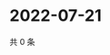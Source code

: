 # 2022-07-21

共 0 条

<!-- BEGIN WEIBO -->
<!-- 最后更新时间 Thu Jul 21 2022 01:22:07 GMT+0800 (China Standard Time) -->

<!-- END WEIBO -->
